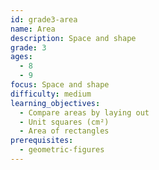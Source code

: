 ```yaml
---
id: grade3-area
name: Area
description: Space and shape
grade: 3
ages:
  - 8
  - 9
focus: Space and shape
difficulty: medium
learning_objectives:
  - Compare areas by laying out
  - Unit squares (cm²)
  - Area of rectangles
prerequisites:
  - geometric-figures
---
```

